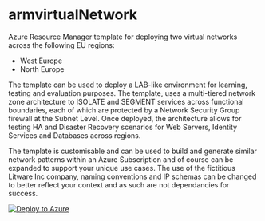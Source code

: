 # armvirtualNetwork
Azure Resource Manager template for deploying two virtual networks across the following EU regions:

  - West Europe
  - North Europe
 
The template can be used to deploy a LAB-like environment for learning, testing and evaluation purposes. The template, uses a multi-tiered network zone architecture to ISOLATE and SEGMENT services across functional boundaries, each of which are protected by a Network Security Group firewall at the Subnet Level. Once deployed, the architecture allows for testing HA and Disaster Recovery scenarios for Web Servers, Identity Services and Databases across regions.

The template is customisable and can be used to build and generate similar network patterns within an Azure Subscription and of course can be expanded to support your unique use cases. The use of the fictitious Litware Inc company, naming conventions and IP schemas can be changed to better reflect your context and as such are not dependancies for success.

[![Deploy to Azure](https://azuredeploy.net/deploybutton.png)](https://azuredeploy.net/)
